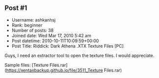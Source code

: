 ## Post #1
- Username: ashkanhsj
- Rank: beginner
- Number of posts: 38
- Joined date: Wed Mar 17, 2010 5:42 am
- Post datetime: 2010-10-11T10:09:59+00:00
- Post Title: Riddick: Dark Athena .XTX Texture Files [PC]

Guys, I need an extractor tool to open the texture files. I would appreciate.

Sample files:
[Texture Files.rar](https://xentaxbackup.github.io/file/3511_Texture Files.rar)
